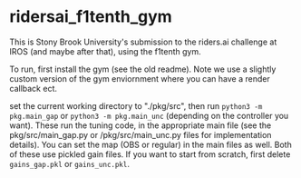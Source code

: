 # ridersai_f1tenth_gym

This is Stony Brook University's submission to the riders.ai challenge at IROS (and maybe after that), using the f1tenth gym.

To run, first install the gym (see the old readme). Note we use a slightly custom version of the gym enviornment where you can have a render callback ect.

set the current working directory to "./pkg/src", then run `python3 -m pkg.main_gap` or `python3 -m pkg.main_unc` (depending on the controller you want). These run the tuning code, in the appropriate main file (see the pkg/src/main_gap.py or /pkg/src/main_unc.py files for implementation details). You can set the map (OBS or regular) in the main files as well. Both of these use pickled gain files. If you want to start from scratch, first delete `gains_gap.pkl` or `gains_unc.pkl`.

